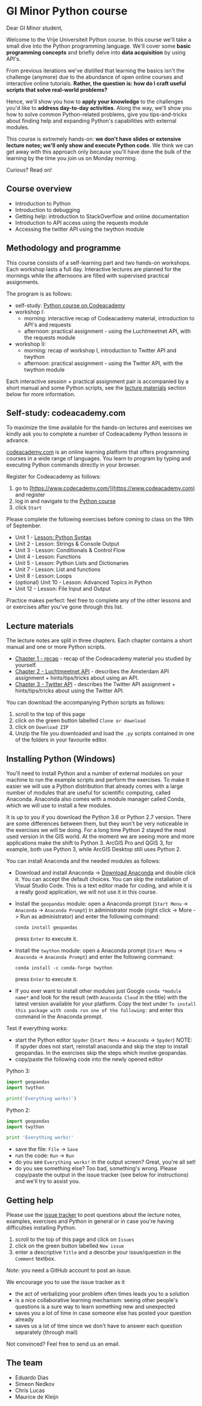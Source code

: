 # GI Minor Python course

Dear GI Minor student,

Welcome to the Vrije Universiteit Python course. In this course we'll take a small dive into the Python programming language. We'll cover some **basic programming concepts** and briefly delve into **data acquisition** by using API's.

From previous iterations we've distilled that learning the basics isn't the challenge (anymore) due to the abundance of open online courses and interactive online tutorials. **Rather, the question is: how do I craft useful scripts that solve real-world problems?**

Hence, we'll show you how to **apply your knowledge** to the challenges you'd like to **address day-to-day activities**. Along the way, we'll show you how to solve common Python-related problems, give you tips-and-tricks about finding help and expanding Python's capabilities with external modules.

This course is extremely hands-on: **we don't have slides or extensive lecture notes; we'll only show and execute Python code**. We think we can get away with this approach only because you'll have done the bulk of the learning by the time you join us on Monday morning.

Curious? Read on!

## Course overview

-   Introduction to Python
-   Introduction to debugging
-   Getting help: introduction to StackOverflow and online documentation
-   Introduction to API access using the requests module
-   Accessing the twitter API using the twython module

## Methodology and programme

This course consists of a self-learning part and two hands-on workshops. Each workshop lasts a full day. Interactive lectures are planned for the mornings while the afternoons are filled with supervised practical assignments.

The program is as follows:

-   self-study: [Python course on Codeacademy](https://www.codecademy.com/learn/python)
-   workshop I:
    -   morning: interactive recap of Codeacademy material, introduction to API's and requests
    -   afternoon: practical assignment - using the Luchtmeetnet API, with the requests module
-   workshop II:
    -   morning: recap of workshop I, introduction to Twitter API and twython
    -   afternoon: practical assignment - using the Twitter API, with the twython module

Each interactive session + practical assignment pair is accompanied by a short manual and some Python scripts, see the [lecture materials](https://github.com/SPINLab/gi-minor-python-course-2018#lecture-materials) section below for more information.

## Self-study: codeacademy.com

To maximize the time available for the hands-on lectures and exercises we kindly ask you to complete a number of Codeacademy Python lessons in advance.

[codeacademy.com](codeacademy.com) is an online learning platform that offers programming courses in a wide range of languages. You learn to program by typing and executing Python commands directly in your browser.

Register for Codeacademy as follows:

1. go to [https://www.codecademy.com/](https://www.codeacademy.com) and register
2. log in and navigate to the [Python course](https://www.codecademy.com/learn/python)
3. click `Start`

Please complete the following exercises before coming to class on the 19th of September.

-   Unit 1 - [Lesson: Python Syntax](https://www.codecademy.com/courses/introduction-to-python-6WeG3/0/1)
-   Unit 2 - Lesson: Strings & Console Output
-   Unit 3 - Lesson: Conditionals & Control Flow
-   Unit 4 - Lesson: Functions
-   Unit 5 - Lesson: Python Lists and Dictionaries
-   Unit 7 - Lesson: List and functions
-   Unit 8 - Lesson: Loops
-   (optional) Unit 10 - Lesson: Advanced Topics in Python
-   Unit 12 - Lesson: File Input and Output

Practice makes perfect: feel free to complete any of the other lessons and or exercises after you've gone through this list.

## Lecture materials

The lecture notes are split in three chapters. Each chapter contains a short manual and one or more Python scripts.

-   [Chapter 1 - recap](https://github.com/SPINLab/gi-minor-python-course-2018/tree/master/1_Recap) - recap of the Codeacademy material you studied by yourself.
-   [Chapter 2 - Luchtmeetnet API](https://github.com/SPINLab/gi-minor-python-course-2018/tree/master/2_LuchtmeetnetAPI) - describes the Amsterdam API assignment + hints/tips/tricks about using an API.
-   [Chapter 3 - Twitter API](https://github.com/SPINLab/gi-minor-python-course-2018/tree/master/3_TwitterAPI) - describes the Twitter API assignment + hints/tips/tricks about using the Twitter API.

You can download the accompanying Python scripts as follows:

1. scroll to the top of this page
2. click on the green button labelled `Clone or download`
3. click on `Download ZIP`
4. Unzip the file you downloaded and load the `.py` scripts contained in one of the folders in your favourite editor.

## Installing Python (Windows)

You'll need to install Python and a number of external modules on your machine to run the example scripts and perform the exercises. To make it easier we will use a Python distribution that already comes with a large number of modules that are useful for scientific computing, called Anaconda. Anaconda also comes with a module manager called Conda, which we will use to install a few modules.

It is up to you if you download the Python 3.6 or Python 2.7 version. There are some differences between them, but they won't be very noticeable in the exercises we will be doing. For a long time Python 2 stayed the most used version in the GIS world. At the moment we are seeing more and more applications make the shift to Python 3. ArcGIS Pro and QGIS 3, for example, both use Python 3, while ArcGIS Desktop still uses Python 2.

You can install Anaconda and the needed modules as follows:

-   Download and install Anaconda -> [Download Anaconda](https://www.anaconda.com/download/) and double click it. You can accept the default choices. You can skip the installation of Visual Studio Code. This is a text editor made for coding, and while it is a really good application, we will not use it in this course.

-   Install the `geopandas` module: open a Anaconda prompt (`Start Menu` -> `Anaconda` -> `Anaconda Prompt`) in administrator mode (right click -> More -> Run as administrator) and enter the following command:

    `conda install geopandas`

    press `Enter` to execute it.

-   Install the `twython` module: open a Anaconda prompt (`Start Menu` -> `Anaconda` -> `Anaconda Prompt`) and enter the following command:

    `conda install -c conda-forge twython`

    press `Enter` to execute it.

-   If you ever want to install other modules just Google `conda *module name*` and look for the result (with `Anaconda Cloud` in the title) with the latest version available for your platform. Copy the text under `To install this package with conda run one of the following:` and enter this command in the Anaconda prompt.

Test if everything works:

-   start the Python editor `Spyder` (`Start Menu` -> `Anaconda` -> `Spyder`) NOTE: If spyder does not start, reinstall anaconda and skip the step to install geopandas. In the exercises skip the steps which involve geopandas.
-   copy/paste the following code into the newly opened editor

Python 3:

```python
import geopandas
import twython

print('Everything works!')
```

Python 2:

```python
import geopandas
import twython

print 'Everything works!'
```

-   save the file: `File` -> `Save`
-   run the code: `Run` -> `Run`
-   do you see `Everything works!` in the output screen? Great, you're all set!
-   do you see something else? Too bad, something's wrong. Please copy/paste the output in the issue tracker (see below for instructions) and we'll try to assist you.

## Getting help

Please use the [issue tracker](https://github.com/SPINLab/gi-minor-python-course-2018/issues) to post questions about the lecture notes, examples, exercises and Python in general or in case you're having difficulties installing Python.

1. scroll to the top of this page and click on `Issues`
2. click on the green button labelled `New issue`
3. enter a descriptive `Title` and a describe your issue/question in the `Comment` textbox.

_Note_: you need a GitHub account to post an issue.

We encourage you to use the issue tracker as it

-   the act of verbalizing your problem often times leads you to a solution
-   is a nice collaborative learning mechanism: seeing other people's questions is a sure way to learn something new and unexpected
-   saves you a lot of time in case someone else has posted your question already
-   saves us a lot of time since we don't have to answer each question separately (through mail)

Not convinced? Feel free to send us an email.

## The team

-   Eduardo Dias
-   Simeon Nedkov
-   Chris Lucas
-   Maurice de Kleijn
